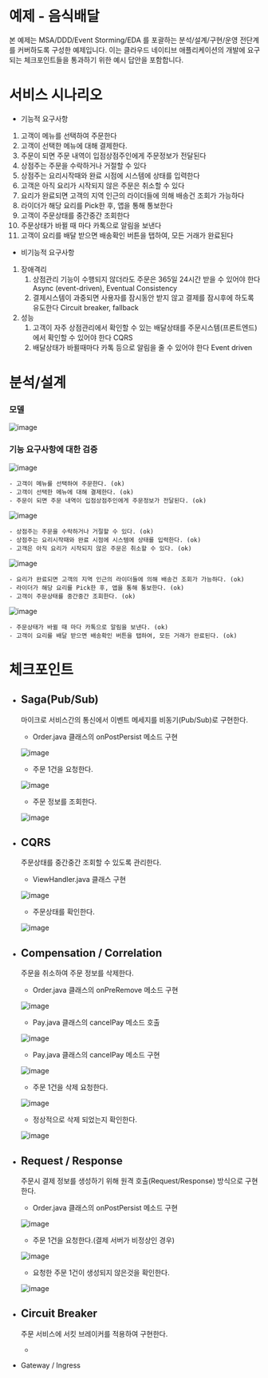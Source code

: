 # 예제 - 음식배달

본 예제는 MSA/DDD/Event Storming/EDA 를 포괄하는 분석/설계/구현/운영 전단계를 커버하도록 구성한 예제입니다.
이는 클라우드 네이티브 애플리케이션의 개발에 요구되는 체크포인트들을 통과하기 위한 예시 답안을 포함합니다.

# 서비스 시나리오

- 기능적 요구사항
1. 고객이 메뉴를 선택하여 주문한다
1. 고객이 선택한 메뉴에 대해 결제한다.
1. 주문이 되면 주문 내역이 입점상점주인에게 주문정보가 전달된다
1. 상점주는 주문을 수락하거나 거절할 수 있다
1. 상점주는 요리시작때와 완료 시점에 시스템에 상태를 입력한다
1. 고객은 아직 요리가 시작되지 않은 주문은 취소할 수 있다
1. 요리가 완료되면 고객의 지역 인근의 라이더들에 의해 배송건 조회가 가능하다
1. 라이더가 해당 요리를 Pick한 후, 앱을 통해 통보한다
1. 고객이 주문상태를 중간중간 조회한다
1. 주문상태가 바뀔 때 마다 카톡으로 알림을 보낸다
1. 고객이 요리를 배달 받으면 배송확인 버튼을 탭하여, 모든 거래가 완료된다

- 비기능적 요구사항
1. 장애격리
    1. 상점관리 기능이 수행되지 않더라도 주문은 365일 24시간 받을 수 있어야 한다  Async (event-driven), Eventual Consistency
    1. 결제시스템이 과중되면 사용자를 잠시동안 받지 않고 결제를 잠시후에 하도록 유도한다  Circuit breaker, fallback
1. 성능
    1. 고객이 자주 상점관리에서 확인할 수 있는 배달상태를 주문시스템(프론트엔드)에서 확인할 수 있어야 한다  CQRS
    1. 배달상태가 바뀔때마다 카톡 등으로 알림을 줄 수 있어야 한다  Event driven

# 분석/설계
### 모델
![image](https://user-images.githubusercontent.com/62365645/206515288-8b867bfb-95aa-4586-8387-d1e49da08e61.png)

### 기능 요구사항에 대한 검증
![image](https://user-images.githubusercontent.com/62365645/206517061-30b41c21-87c5-4e6b-a570-00bd24e8d56c.png)


    - 고객이 메뉴를 선택하여 주문한다. (ok)
    - 고객이 선택한 메뉴에 대해 결제한다. (ok)
    - 주문이 되면 주문 내역이 입점상점주인에게 주문정보가 전달된다. (ok)

![image](https://user-images.githubusercontent.com/62365645/206518672-c3f21d49-d1d2-4422-acbb-8c84c3966175.png)


    - 상점주는 주문을 수락하거나 거절할 수 있다. (ok)
    - 상점주는 요리시작때와 완료 시점에 시스템에 상태를 입력한다. (ok)
    - 고객은 아직 요리가 시작되지 않은 주문은 취소할 수 있다. (ok)

![image](https://user-images.githubusercontent.com/62365645/206518916-ef7bb52a-7b80-4567-9890-ceedd349c47e.png)


    - 요리가 완료되면 고객의 지역 인근의 라이더들에 의해 배송건 조회가 가능하다. (ok)
    - 라이더가 해당 요리를 Pick한 후, 앱을 통해 통보한다. (ok)
    - 고객이 주문상태를 중간중간 조회한다. (ok)
    
![image](https://user-images.githubusercontent.com/62365645/206519258-de4f029a-e027-4aec-be1c-924b7a53a560.png)

    
    - 주문상태가 바뀔 때 마다 카톡으로 알림을 보낸다. (ok)
    - 고객이 요리를 배달 받으면 배송확인 버튼을 탭하여, 모든 거래가 완료된다. (ok)

# 체크포인트

- Saga(Pub/Sub)
    -
    마이크로 서비스간의 통신에서 이벤트 메세지를 비동기(Pub/Sub)로 구현한다.
   
    - Order.java 클래스의 onPostPersist 메소드 구현
    
    ![image](https://user-images.githubusercontent.com/62365645/206526457-f315ce04-427e-4054-b81d-771c1727b356.png)

    - 주문 1건을 요청한다.
    
    ![image](https://user-images.githubusercontent.com/62365645/206526947-4475c00f-19c1-4a7f-9804-8febd07e07dc.png)  
   
    - 주문 정보를 조회한다.

    ![image](https://user-images.githubusercontent.com/62365645/206529502-664cee23-5015-4686-8452-25827eae4ab6.png)

- CQRS
    -
    주문상태를 중간중간 조회할 수 있도록 관리한다.
 
    - ViewHandler.java 클래스 구현
  
    ![image](https://user-images.githubusercontent.com/62365645/206524553-c9636675-b69d-4e38-85a6-c15d2b851647.png)

    - 주문상태를 확인한다.
  
    ![image](https://user-images.githubusercontent.com/62365645/206525395-b94089a4-40f9-41ab-961f-52efc8c5780a.png)

- Compensation / Correlation
    -
    주문을 취소하여 주문 정보를 삭제한다.
    
    - Order.java 클래스의 onPreRemove 메소드 구현

    ![image](https://user-images.githubusercontent.com/62365645/206531164-97287347-c1a0-4b55-ae73-93ea33f029a0.png)

    - Pay.java 클래스의 cancelPay 메소드 호출
    
    ![image](https://user-images.githubusercontent.com/62365645/206531781-65e3850f-5847-476b-82d1-f8344576b464.png)

    - Pay.java 클래스의 cancelPay 메소드 구현

    ![image](https://user-images.githubusercontent.com/62365645/206532509-de9423e4-01a8-445e-a733-fba5e066e1ba.png)

    - 주문 1건을 삭제 요청한다.

    ![image](https://user-images.githubusercontent.com/62365645/206532666-9dfb5f4e-95e0-492d-a01e-0432cb1efb48.png)

    - 정상적으로 삭제 되었는지 확인한다.
    
    ![image](https://user-images.githubusercontent.com/62365645/206533008-448b9907-0ec8-4656-83b4-c013d338d657.png)


- Request / Response
    -
    주문시 결제 정보를 생성하기 위해 원격 호출(Request/Response) 방식으로 구현한다.
    
    - Order.java 클래스의 onPostPersist 메소드 구현
    
    ![image](https://user-images.githubusercontent.com/62365645/206535369-b2e2d96f-a08f-42d8-b9b2-961cdf7ca6b2.png)

    - 주문 1건을 요청한다.(결제 서버가 비정상인 경우)

    ![image](https://user-images.githubusercontent.com/62365645/206537422-76901a3b-eb1d-4543-9497-750b674a6736.png)

    - 요청한 주문 1건이 생성되지 않은것을 확인한다.

    ![image](https://user-images.githubusercontent.com/62365645/206537481-3d1e7274-e29c-4aeb-95a5-6d9e9953ee8c.png)

- Circuit Breaker
    - 
    주문 서비스에 서킷 브레이커를 적용하여 구현한다.
    
    - 
    
- Gateway / Ingress
















